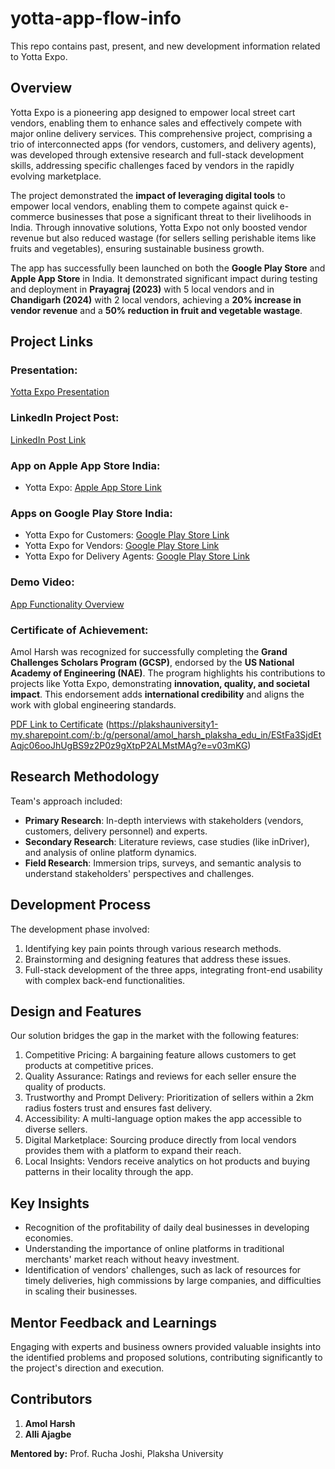 # yotta-app-flow-info
This repo contains past, present, and new development information related to Yotta Expo.

## Overview
Yotta Expo is a pioneering app designed to empower local street cart vendors, enabling them to enhance sales and effectively compete with major online delivery services. This comprehensive project, comprising a trio of interconnected apps (for vendors, customers, and delivery agents), was developed through extensive research and full-stack development skills, addressing specific challenges faced by vendors in the rapidly evolving marketplace.

The project demonstrated the **impact of leveraging digital tools** to empower local vendors, enabling them to compete against quick e-commerce businesses that pose a significant threat to their livelihoods in India. Through innovative solutions, Yotta Expo not only boosted vendor revenue but also reduced wastage (for sellers selling perishable items like fruits and vegetables), ensuring sustainable business growth.

The app has successfully been launched on both the **Google Play Store** and **Apple App Store** in India. It demonstrated significant impact during testing and deployment in **Prayagraj (2023)** with 5 local vendors and in **Chandigarh (2024)** with 2 local vendors, achieving a **20% increase in vendor revenue** and a **50% reduction in fruit and vegetable wastage**.



## Project Links

### Presentation:
[Yotta Expo Presentation](https://www.canva.com/design/DAF2j3WcGgY/qJVMJU1mur2Wkx0Ps2ZFBA/view?utm_content=DAF2j3WcGgY&utm_campaign=share_your_design&utm_medium=link&utm_source=shareyourdesignpanel#1)

### LinkedIn Project Post:
[LinkedIn Post Link](https://www.linkedin.com/in/amol-harsh-355523141/details/projects/?profileUrn=urn%3Ali%3Afsd_profile%3AACoAACJtRDEBI-AxILTT_iwLlwkqZSmvhqzjOGM)

### App on Apple App Store India:
- Yotta Expo: [Apple App Store Link](https://apps.apple.com/us/app/yotta-expo/id6503679197)
  
### Apps on Google Play Store India:
- Yotta Expo for Customers: [Google Play Store Link](https://play.google.com/store/apps/details?id=com.yotta_eight.yotta)
- Yotta Expo for Vendors: [Google Play Store Link](https://play.google.com/store/apps/details?id=com.yotta_eight_v.yotta_vendor)
- Yotta Expo for Delivery Agents: [Google Play Store Link](https://play.google.com/store/apps/details?id=com.yotta_eight_delivery.yotta)

### Demo Video:
[App Functionality Overview](https://plakshauniversity1-my.sharepoint.com/:v:/g/personal/amol_harsh_plaksha_edu_in/EfGVp2fpyNBFr_CWtU3UrksBi559_aDEj2yQgU6StdurPw?e=qyYCul&nav=eyJyZWZlcnJhbEluZm8iOnsicmVmZXJyYWxBcHAiOiJTdHJlYW1XZWJBcHAiLCJyZWZlcnJhbFZpZXciOiJTaGFyZURpYWxvZy1MaW5rIiwicmVmZXJyYWxBcHBQbGF0Zm9ybSI6IldlYiIsInJlZmVycmFsTW9kZSI6InZpZXcifX0%3D)

### Certificate of Achievement:  
Amol Harsh was recognized for successfully completing the **Grand Challenges Scholars Program (GCSP)**, endorsed by the **US National Academy of Engineering (NAE)**. The program highlights his contributions to projects like Yotta Expo, demonstrating **innovation, quality, and societal impact**. This endorsement adds **international credibility** and aligns the work with global engineering standards.

[PDF Link to Certificate](#) (https://plakshauniversity1-my.sharepoint.com/:b:/g/personal/amol_harsh_plaksha_edu_in/EStFa3SjdEtAqjc06ooJhUgBS9z2P0z9gXtpP2ALMstMAg?e=v03mKG)

## Research Methodology
Team's approach included:
- **Primary Research**: In-depth interviews with stakeholders (vendors, customers, delivery personnel) and experts.
- **Secondary Research**: Literature reviews, case studies (like inDriver), and analysis of online platform dynamics.
- **Field Research**: Immersion trips, surveys, and semantic analysis to understand stakeholders' perspectives and challenges.

## Development Process
The development phase involved:
1. Identifying key pain points through various research methods.
2. Brainstorming and designing features that address these issues.
3. Full-stack development of the three apps, integrating front-end usability with complex back-end functionalities.

## Design and Features
Our solution bridges the gap in the market with the following features:
1. Competitive Pricing: A bargaining feature allows customers to get products at competitive prices.
2. Quality Assurance: Ratings and reviews for each seller ensure the quality of products.
3. Trustworthy and Prompt Delivery: Prioritization of sellers within a 2km radius fosters trust and ensures fast delivery.
4. Accessibility: A multi-language option makes the app accessible to diverse sellers.
5. Digital Marketplace: Sourcing produce directly from local vendors provides them with a platform to expand their reach.
6. Local Insights: Vendors receive analytics on hot products and buying patterns in their locality through the app.

## Key Insights
- Recognition of the profitability of daily deal businesses in developing economies.
- Understanding the importance of online platforms in traditional merchants' market reach without heavy investment.
- Identification of vendors' challenges, such as lack of resources for timely deliveries, high commissions by large companies, and difficulties in scaling their businesses.

## Mentor Feedback and Learnings
Engaging with experts and business owners provided valuable insights into the identified problems and proposed solutions, contributing significantly to the project's direction and execution.

## Contributors
1. **Amol Harsh**
2. **Alli Ajagbe**

**Mentored by:** Prof. Rucha Joshi, Plaksha University
